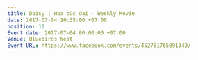 ```yaml
---
title: Daisy | Hoa cúc dại - Weekly Movie
date: 2017-07-04 10:35:00 +07:00
position: 12
Event date: 2017-07-04 00:00:00 +07:00
Venue: Bluebirds Nest
Event URL: https://www.facebook.com/events/452781765091349/
---
```


